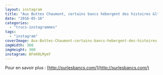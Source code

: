 ```yaml
---
layout: instagram
title: "Aux Buttes Chaumont, certains bancs hébergent des histoires &lt;3"
date: "2016-05-16"
categories: 
  - "trucs-instagrammes"
tags: 
  - "instagram"
coverImage: Aux-Buttes-Chaumont-certains-bancs-hebergent-des-histoires.jpg
imgWidth: 360
imgHeight: 360
instagram: BFeK0LMymY
---
```


Pour en savoir plus : [http://surlesbancs.com/](http://surlesbancs.com/)
